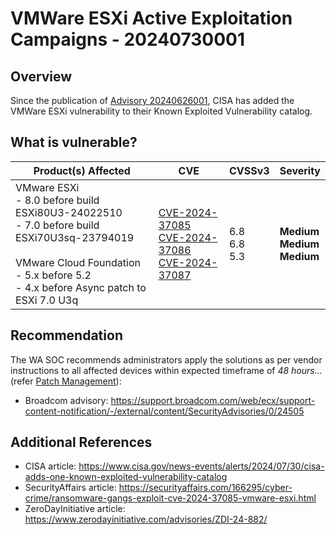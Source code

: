 # VMWare ESXi Active Exploitation Campaigns - 20240730001

## Overview

Since the publication of [Advisory 20240626001](https://soc.cyber.wa.gov.au//advisories/20240626001-VMware-ESXi-and-vCenter-Server-multiple-vulnerabilities/), CISA has added the VMWare ESXi vulnerability to their Known Exploited Vulnerability catalog.

## What is vulnerable?

| Product(s) Affected | CVE | CVSSv3 | Severity |
| --- | --- | --- | --- |
| VMware ESXi </br> - 8.0 before build ESXi80U3-24022510 <br> - 7.0 before build ESXi70U3sq-23794019 <br> </br> VMware Cloud Foundation </br> - 5.x before 5.2 </br> - 4.x before Async patch to ESXi 7.0 U3q| [CVE-2024-37085](https://nvd.nist.gov/vuln/detail/CVE-2024-37085)<br>[CVE-2024-37086](https://nvd.nist.gov/vuln/detail/CVE-2024-37086)<br>[CVE-2024-37087](https://nvd.nist.gov/vuln/detail/CVE-2024-37087) | 6.8 </br> 6.8 </br> 5.3 | **Medium** </br> **Medium** </br> **Medium** |

## Recommendation

The WA SOC recommends administrators apply the solutions as per vendor instructions to all affected devices within expected timeframe of *48 hours...* (refer [Patch Management](../guidelines/patch-management.md)):

- Broadcom advisory: <https://support.broadcom.com/web/ecx/support-content-notification/-/external/content/SecurityAdvisories/0/24505>

## Additional References

- CISA article: <https://www.cisa.gov/news-events/alerts/2024/07/30/cisa-adds-one-known-exploited-vulnerability-catalog>
- SecurityAffairs article: <https://securityaffairs.com/166295/cyber-crime/ransomware-gangs-exploit-cve-2024-37085-vmware-esxi.html>
- ZeroDayInitiative article: <https://www.zerodayinitiative.com/advisories/ZDI-24-882/>